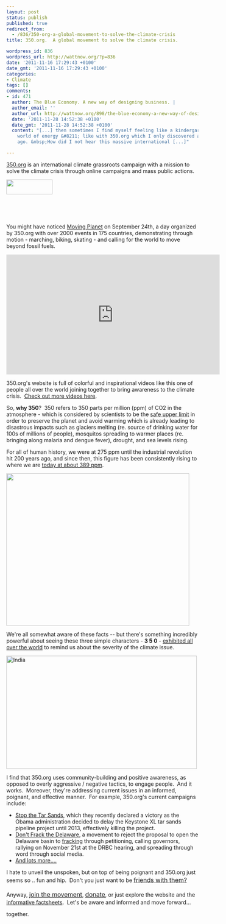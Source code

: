 ```yaml
---
layout: post
status: publish
published: true
redirect_from:
  - /836/350-org-a-global-movement-to-solve-the-climate-crisis
title: 350.org.  A global movement to solve the climate crisis.

wordpress_id: 836
wordpress_url: http://wattnow.org/?p=836
date: '2011-11-16 17:29:43 +0100'
date_gmt: '2011-11-16 17:29:43 +0100'
categories:
- Climate
tags: []
comments:
- id: 471
  author: The Blue Economy. A new way of designing business. |
  author_email: ''
  author_url: http://wattnow.org/898/the-blue-economy-a-new-way-of-designing-business
  date: '2011-11-28 14:52:38 +0100'
  date_gmt: '2011-11-28 14:52:38 +0100'
  content: "[...] then sometimes I find myself feeling like a kindergartener in the
    world of energy &#8211; like with 350.org which I only discovered a couple weeks
    ago. &nbsp;How did I not hear this massive international [...]"

---
```

<p><a href="http://www.350.org/en">350.org</a>&nbsp;is an international climate grassroots campaign with a mission to solve the climate crisis through online campaigns and mass public actions.</p>
<p><a href="{{ 'assets/from-wordpress/uploads/2011/11/350.org_.gif' | relative_url }}"><img class="alignleft size-full wp-image-837" title="350.org" src="{{ 'assets/from-wordpress/uploads/2011/11/350.org_.gif' | relative_url }}" alt="" width="121" height="39" /></a></p>
<p>&nbsp;</p>
<p>&nbsp;</p>
<p>You might have noticed <a href="http://www.moving-planet.org/">Moving Planet</a>&nbsp;on September 24th, a day organized by 350.org with over 2000 events in 175 countries, demonstrating through motion - marching, biking, skating - and calling for the world to move beyond fossil fuels.</p>
<p><iframe src="http://www.youtube.com/embed/7lteZulzEM4" frameborder="0" width="560" height="315"></iframe></p>
<p>350.org's website is full of colorful and inspirational videos like this one of people all over the world joining together to bring awareness to the climate crisis. &nbsp;<a href="http://www.350.org/en/videos">Check out more videos here</a>.</p>
<p>So, <strong>why 350</strong>? &nbsp;350 refers to 350 parts per million (ppm) of CO2 in the atmosphere - which is considered by scientists to be the <a href="http://www.350.org/about/science">safe upper limit</a>&nbsp;in order to preserve the planet and avoid warming which is already leading to disastrous impacts such as glaciers melting (re. source of drinking water for 100s of millions of people), mosquitos spreading to warmer places (re. bringing along malaria and dengue fever), drought, and sea levels rising.</p>
<p>For all of human history, we were at 275 ppm until the industrial revolution hit 200 years ago, and since then, this figure has been consistently rising to where we are <a href="http://co2now.org/">today at about 389 ppm</a>.</p>
<p><a href="{{ 'assets/from-wordpress/uploads/2011/11/co2_widget_brundtland_600_graph1.gif' | relative_url }}"><img class="size-full wp-image-842 alignleft" title="co2_widget_brundtland_600_graph" src="{{ 'assets/from-wordpress/uploads/2011/11/co2_widget_brundtland_600_graph1.gif' | relative_url }}" alt="" width="480" height="400" /></a></p>


<p>We're all somewhat aware of these facts -- but there's something incredibly powerful about seeing these three simple characters - <strong>3 5 0</strong> - <a href="http://www.flickr.com/photos/350org/sets/72157622455212282/">exhibited all over the world</a> to remind us about the severity of the climate issue.</p>
<p><a title="India by 350.org, on Flickr" href="http://www.flickr.com/photos/350org/3958167416/"><img src="http://farm4.staticflickr.com/3524/3958167416_2c8e2d5834.jpg" alt="India" width="500" height="297" /></a></p>
<p>I find that 350.org uses community-building and positive awareness, as opposed to overly aggressive / negative tactics, to engage people. &nbsp;And it works. &nbsp;Moreover, they're addressing current issues in an informed, poignant, and effective manner. &nbsp;For example, 350.org's current campaigns include:</p>
<ul>
<li><a href="http://www.tarsandsaction.org/">Stop the Tar Sands</a>, which they recently declared a victory as the Obama administration decided to delay the Keystone XL tar sands pipeline project until 2013, effectively killing the project.</li>
<li><a href="http://act.350.org/sign/save-the-delaware/">Don't Frack the Delaware</a>, a movement to reject the proposal to open the Delaware basin to <a title="Gasland.  A film by Josh Fox." href="http://wattnow.org/279/gasland">fracking</a> through petitioning, calling governors, rallying on November 21st at the DRBC hearing, and spreading through word through social media.</li>
<li><a href="http://www.350.org/#">And lots more....</a></li>
</ul>
<p>I hate to unveil the unspoken, but on top of being poignant and 350.org just seems so .. fun and hip. &nbsp;Don't you just want to be <a style="font-size: 16px; line-height: 24px;" href="http://www.350.org/en/our-team">friends with them?</a></p>
<p>Anyway, <a style="font-size: 16px; line-height: 24px;" href="http://www.350.org/dia.php">join the movement</a>, <a style="font-size: 16px; line-height: 24px;" href="https://act.350.org/donate/2011">donate</a>, or just explore the website and the <a href="http://www.350.org/en/factsheets">informative factsheets</a>. &nbsp;Let's be aware and informed and move forward...</p>
<p>together.</p>
